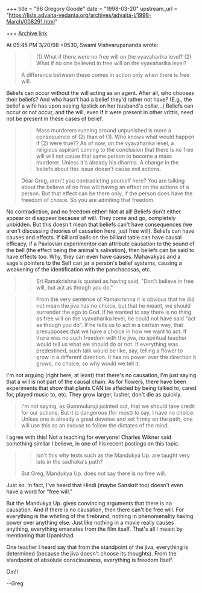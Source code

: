 +++
title = "96 Gregory Goode"
date = "1998-03-20"
upstream_url = "https://lists.advaita-vedanta.org/archives/advaita-l/1998-March/008291.html"

+++
[Archive link](https://lists.advaita-vedanta.org/archives/advaita-l/1998-March/008291.html)

At 05:45 PM 3/20/98 +0530, Swami Vishvarupananda wrote:
>>   (1) What if there were no free will on the vyavaharika level?
>>   (2) What if no one believed in free will on the vyavaharika level?
>
>A difference between these comes in action only when there is free will.

Beliefs can occur without the will acting as an agent.  After all, who
chooses their beliefs?  And who hasn't had a belief they'd rather not have?
 (E.g., the belief a wife has upon seeing lipstick on her husband's
collar...)  Beliefs can occur or not occur, and the will, even if it were
present in other vrittis, need not be present in these cases of belief.

>>Mass murderers running around unpunished is more a consequence of (2) than
>>of (1).  Who knows what would happen if (2) were true??  As of now, on the
>>vyavaharika level, a religious aspirant coming to the conclusion that there
>>is no free will will not cause that same person to become a mass murderer.
>>Unless it's already his dharma.  A change in the beliefs about this issue
>>doesn't cause evil actions.
>
>Dear Greg, aren't you contradicting yourself here? You are talking about the
>believe of no free will having an effect on the actions of a person. But
>that effect can be there only, if the person does have the freedom of
>choice. So you are admiting that freedom.

No contradiction, and no freedom either!  Not at all!  Beliefs don't either
appear or disappear because of will.  They come and go, completely
unbidden.  But this doesn't mean that beliefs can't have consequences (we
aren't discussing theories of causation here, just free will).  Beliefs can
have causes and effects.   If billiard balls on the billiard table can have
causal efficacy, if a Pavlovian experimentor can attribute causation to the
sound of the bell (the effect being the animal's salivation), then beliefs
can be said to have effects too.  Why, they can even have causes.
Mahavakyas and a sage's pointers to the Self can jar a person's belief
systems, causing a weakening of the identification with the panchacosas,
etc.


>>Sri Ramakrishna is quoted as having said, "Don't believe in free will, but
>>act as though you do."

>>From the very sentence of Ramakrishna it is obvious that he did not mean the
>jiva has no choice, but that he meant, we should surrender  the ego to God.
>If he wanted to say there is no thing as free will on the vyavaharika level,
>he could not have said "act as though you do". If he tells us to act in a
>certain way, that presupposes that we have a choice in how we want to act.
>If there was no such freedom with the jiva, no spiritual teacher would tell
>us what we should do or not. If everything was predestined, such talk would
>be like, say, telling a flower to grow in a different direction. It has no
>power over the direction it grows, no choice, so why would we tell it.

I'm not arguing (right here, at least) that there's no causation, I'm just
saying that a will is not part of the causal chain.  As for flowers, there
have been experiments that show that plants CAN be affected by being talked
to, cared for, played music to, etc.  They grow larger, lusher, don't die
as quickly.

>I'm not saying, as Gummuluruji pointed out, that we should take credit for
>our actions. But it is dangerous (for most) to say, I have no choice. Unless
>one is already a great devotee and set firmly on the path, one will use this
>as an excuse to follow the dictates of the mind.

I agree with this!  Not a teaching for everyone!  Charles Wikner said
something similar I believe, in one of his recent postings on this topic.

>>Isn't this why texts
>>such as the Mandukya Up. are taught very late in the sadhaka's path?
>
>But Greg, Mandukya Up. does not say there is no free will.

Just so.  In fact, I've heard that Hindi (maybe Sanskrit too) doesn't even
have a word for "free will."

But the Mandukya Up. gives convincing arguments that there is no causation.
 And if there is no causation, then there can't be free will.  For
everything is the whirling of the firebrand, nothing in phenomenality
having power over anything else.  Just like nothing in a movie really
causes anything, everything emanates from the film itself.  That's all I
meant by mentioning that Upanishad.

One teacher I heard say that from the standpoint of the jiva, everything is
determined (because the jiva doesn't choose its thoughts).  From the
standpoint of absolute consciousness, everything is freedom Itself.

Om!!

--Greg

